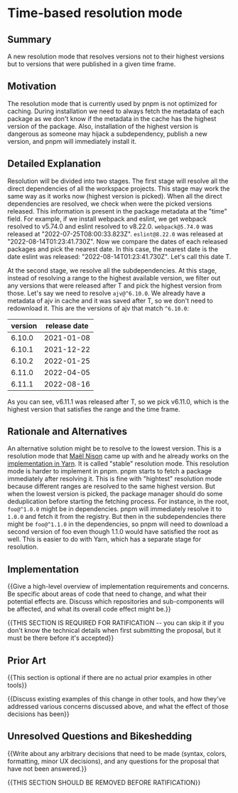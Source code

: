 # Time-based resolution mode

## Summary

A new resolution mode that resolves versions not to their highest versions but to versions that were published in a given time frame.

## Motivation

The resolution mode that is currently used by pnpm is not optimized for caching. During installation we need to always fetch the metadata of each package as we don't know if the metadata in the cache has the highest version of the package. Also, installation of the highest version is dangerous as someone may hijack a subdependency, publish a new version, and pnpm will immediately install it.

## Detailed Explanation

Resolution will be divided into two stages. The first stage will resolve all the direct dependencies of all the workspace projects. This stage may work the same way as it works now (highest version is picked). When all the direct dependencies are resolved, we check when were the picked versions released. This information is present in the package metadata at the "time" field. For example, if we install webpack and eslint, we get webpack resolved to v5.74.0 and eslint resolved to v8.22.0. `webpack@5.74.0` was released at "2022-07-25T08:00:33.823Z". `eslint@8.22.0` was released at "2022-08-14T01:23:41.730Z". Now we compare the dates of each released packages and pick the nearest date. In this case, the nearest date is the date eslint was released: "2022-08-14T01:23:41.730Z". Let's call this date T.

At the second stage, we resolve all the subdependencies. At this stage, instead of resolving a range to the highest available version, we filter out any versions that were released after T and pick the highest version from those. Let's say we need to resolve `ajv@^6.10.0`. We already have a metadata of ajv in cache and it was saved after T, so we don't need to redownload it. This are the versions of ajv that match `^6.10.0`:

| version | release date |
|--|--|
| 6.10.0 | 2021-01-08 |
| 6.10.1 | 2021-12-22 |
| 6.10.2 | 2022-01-25 |
| 6.11.0 | 2022-04-05 |
| 6.11.1 | 2022-08-16 |

As you can see, v6.11.1 was released after T, so we pick v6.11.0, which is the highest version that satisfies the range and the time frame.

## Rationale and Alternatives

An alternative solution might be to resolve to the lowest version. This is a resolution mode that [Maël Nison](https://github.com/arcanis) came up with and he already works on the [implementation in Yarn](https://github.com/yarnpkg/berry/pull/4351). It is called "stable" resolution mode. This resolution mode is harder to implement in pnpm. pnpm starts to fetch a package immediately after resolving it. This is fine with "hightest" resolution mode because different ranges are resolved to the same highest version. But when the lowest version is picked, the package manager should do some deduplication before starting the fetching process. For instance, in the root, `foo@^1.0.0` might be in dependencies. pnpm will immediately resolve it to `1.0.0` and fetch it from the registry. But then in the subdependencies there might be `foo@^1.1.0` in the dependencies, so pnpm will need to download a second version of foo even though 1.1.0 would have satisfied the root as well. This is easier to do with Yarn, which has a separate stage for resolution.

## Implementation

{{Give a high-level overview of implementation requirements and concerns. Be specific about areas of code that need to change, and what their potential effects are. Discuss which repositories and sub-components will be affected, and what its overall code effect might be.}}

{{THIS SECTION IS REQUIRED FOR RATIFICATION -- you can skip it if you don't know the technical details when first submitting the proposal, but it must be there before it's accepted}}

## Prior Art

{{This section is optional if there are no actual prior examples in other tools}}

{{Discuss existing examples of this change in other tools, and how they've addressed various concerns discussed above, and what the effect of those decisions has been}}

## Unresolved Questions and Bikeshedding

{{Write about any arbitrary decisions that need to be made (syntax, colors, formatting, minor UX decisions), and any questions for the proposal that have not been answered.}}

{{THIS SECTION SHOULD BE REMOVED BEFORE RATIFICATION}}

